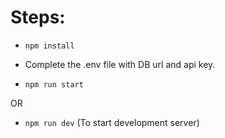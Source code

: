 # Steps:

- `npm install`

- Complete the .env file with DB url and api key.

- `npm run start`

OR

- `npm run dev` (To start development server)